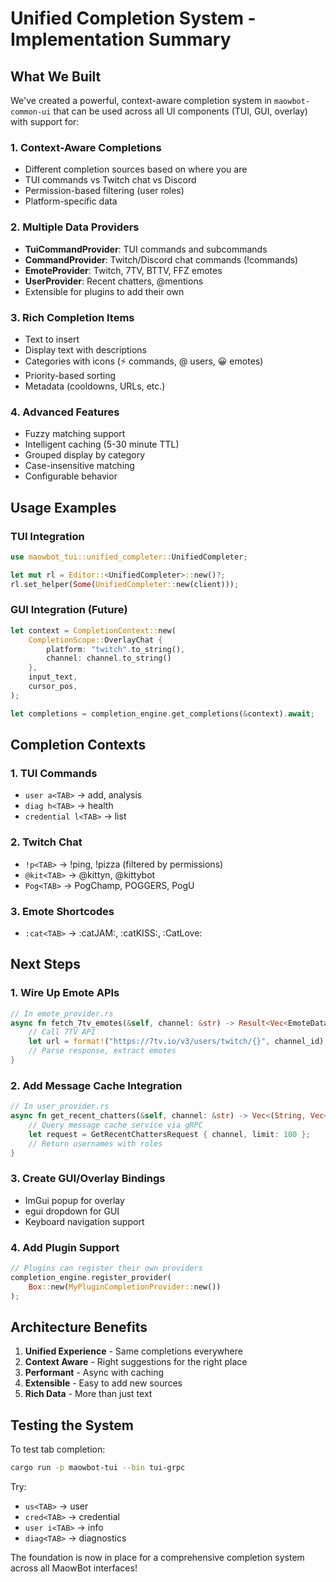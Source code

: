 # Unified Completion System - Implementation Summary

## What We Built

We've created a powerful, context-aware completion system in `maowbot-common-ui` that can be used across all UI components (TUI, GUI, overlay) with support for:

### 1. **Context-Aware Completions**
- Different completion sources based on where you are
- TUI commands vs Twitch chat vs Discord
- Permission-based filtering (user roles)
- Platform-specific data

### 2. **Multiple Data Providers**
- **TuiCommandProvider**: TUI commands and subcommands
- **CommandProvider**: Twitch/Discord chat commands (!commands)
- **EmoteProvider**: Twitch, 7TV, BTTV, FFZ emotes
- **UserProvider**: Recent chatters, @mentions
- Extensible for plugins to add their own

### 3. **Rich Completion Items**
- Text to insert
- Display text with descriptions
- Categories with icons (⚡ commands, @ users, 😀 emotes)
- Priority-based sorting
- Metadata (cooldowns, URLs, etc.)

### 4. **Advanced Features**
- Fuzzy matching support
- Intelligent caching (5-30 minute TTL)
- Grouped display by category
- Case-insensitive matching
- Configurable behavior

## Usage Examples

### TUI Integration
```rust
use maowbot_tui::unified_completer::UnifiedCompleter;

let mut rl = Editor::<UnifiedCompleter>::new()?;
rl.set_helper(Some(UnifiedCompleter::new(client)));
```

### GUI Integration (Future)
```rust
let context = CompletionContext::new(
    CompletionScope::OverlayChat { 
        platform: "twitch".to_string(),
        channel: channel.to_string() 
    },
    input_text,
    cursor_pos,
);

let completions = completion_engine.get_completions(&context).await;
```

## Completion Contexts

### 1. TUI Commands
- `user a<TAB>` → add, analysis
- `diag h<TAB>` → health
- `credential l<TAB>` → list

### 2. Twitch Chat
- `!p<TAB>` → !ping, !pizza (filtered by permissions)
- `@kit<TAB>` → @kittyn, @kittybot
- `Pog<TAB>` → PogChamp, POGGERS, PogU

### 3. Emote Shortcodes
- `:cat<TAB>` → :catJAM:, :catKISS:, :CatLove:

## Next Steps

### 1. **Wire Up Emote APIs**
```rust
// In emote_provider.rs
async fn fetch_7tv_emotes(&self, channel: &str) -> Result<Vec<EmoteData>> {
    // Call 7TV API
    let url = format!("https://7tv.io/v3/users/twitch/{}", channel_id);
    // Parse response, extract emotes
}
```

### 2. **Add Message Cache Integration**
```rust
// In user_provider.rs
async fn get_recent_chatters(&self, channel: &str) -> Vec<(String, Vec<String>)> {
    // Query message cache service via gRPC
    let request = GetRecentChattersRequest { channel, limit: 100 };
    // Return usernames with roles
}
```

### 3. **Create GUI/Overlay Bindings**
- ImGui popup for overlay
- egui dropdown for GUI
- Keyboard navigation support

### 4. **Add Plugin Support**
```rust
// Plugins can register their own providers
completion_engine.register_provider(
    Box::new(MyPluginCompletionProvider::new())
);
```

## Architecture Benefits

1. **Unified Experience** - Same completions everywhere
2. **Context Aware** - Right suggestions for the right place
3. **Performant** - Async with caching
4. **Extensible** - Easy to add new sources
5. **Rich Data** - More than just text

## Testing the System

To test tab completion:
```bash
cargo run -p maowbot-tui --bin tui-grpc
```

Try:
- `us<TAB>` → user
- `cred<TAB>` → credential
- `user i<TAB>` → info
- `diag<TAB>` → diagnostics

The foundation is now in place for a comprehensive completion system across all MaowBot interfaces!